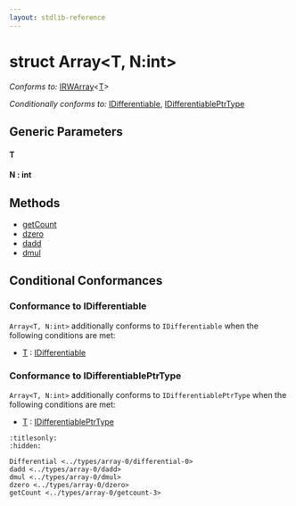 ```yaml
---
layout: stdlib-reference
---
```


# struct Array\<T, N:int\>

*Conforms to:* [IRWArray](../../interfaces/irwarray-0123/index.md)\<[T](../../interfaces/irwarray-0123/index.md#typeparam-T)\>

*Conditionally conforms to:* [IDifferentiable](../../interfaces/idifferentiable-01/index.md), [IDifferentiablePtrType](../../interfaces/idifferentiableptrtype-01fi/index.md)

## Generic Parameters

####  <a id="typeparam-T"></a>T
####  <a id="decl-N"></a>N  : int

## Methods

* [getCount](getcount-3.md)
* [dzero](dzero.md)
* [dadd](dadd.md)
* [dmul](dmul.md)

## Conditional Conformances

### Conformance to IDifferentiable
`Array<T, N:int>` additionally conforms to `IDifferentiable` when the following conditions are met:

  * [T](index.md#typeparam-T) : [IDifferentiable](../../interfaces/idifferentiable-01/index.md)
### Conformance to IDifferentiablePtrType
`Array<T, N:int>` additionally conforms to `IDifferentiablePtrType` when the following conditions are met:

  * [T](index.md#typeparam-T) : [IDifferentiablePtrType](../../interfaces/idifferentiableptrtype-01fi/index.md)

```{toctree}
:titlesonly:
:hidden:

Differential <../types/array-0/differential-0>
dadd <../types/array-0/dadd>
dmul <../types/array-0/dmul>
dzero <../types/array-0/dzero>
getCount <../types/array-0/getcount-3>
```

<script>
// Fix .md links to .html when on ReadTheDocs
if (window.location.hostname.includes('readthedocs') || 
    window.location.hostname.includes('rtfd.io')) {
  document.addEventListener('DOMContentLoaded', function() {
    const links = document.querySelectorAll('a');
    links.forEach(link => {
      if (link.getAttribute('href') && link.getAttribute('href').endsWith('.md')) {
        link.href = link.href.replace(/\.md($|#|\?)/, '.html$1');
      }
    });
  });
}
</script>
